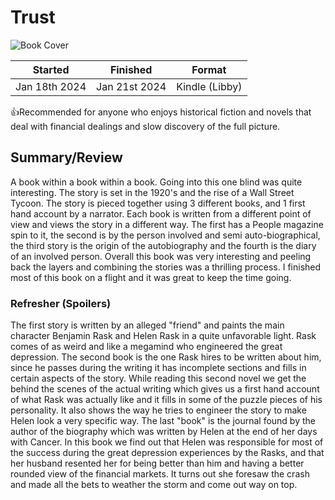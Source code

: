 # Trust
![Book Cover](https://media.npr.org/assets/img/2022/05/12/9780593420317_custom-f542c888f63d49161d23235a9067a16e02615b2a-s300-c85.webp)

| Started | Finished | Format |
| ------- | -------- | ------ |
| Jan 18th 2024 | Jan 21st 2024 | Kindle (Libby) |

👍Recommended for anyone who enjoys historical fiction and novels that deal with financial dealings and slow discovery of the full picture.
## Summary/Review
A book within a book within a book. Going into this one blind was quite interesting. The story is set in the 1920's and the rise of a Wall Street Tycoon. The story is pieced together using 3 different books, and 1 first hand account by a narrator. Each book is written from a different point of view and views the story in a different way. The first has a People magazine spin to it, the second is by the person involved and semi auto-biographical, the third story is the origin of the autobiography and the fourth is the diary of an involved person. Overall this book was very interesting and peeling back the layers and combining the stories was a thrilling process. I finished most of this book on a flight and it was great to keep the time going. 
### Refresher (Spoilers)
The first story is written by an alleged "friend" and paints the main character Benjamin Rask and Helen Rask in a quite unfavorable light. Rask comes of as weird and like a megamind who engineered the great depression. The second book is the one Rask hires to be written about him, since he passes during the writing it has incomplete sections and fills in certain aspects of the story. While reading this second novel we get the behind the scenes of the actual writing which gives us a first hand account of what Rask was actually like and it fills in some of the puzzle pieces of his personality. It also shows the way he tries to engineer the story to make Helen look a very specific way. The last "book" is the journal found by the author of the biography which was written by Helen at the end of her days with Cancer. In this book we find out that Helen was responsible for most of the success during the great depression experiences by the Rasks, and that her husband resented her for being better than him and having a better rounded view of the financial markets. It turns out she foresaw the crash and made all the bets to weather the storm and come out way on top.
